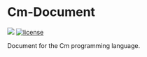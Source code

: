 # Cm-Document

[![](https://img.shields.io/badge/Cm--lang-Document-blue.svg)](https://github.com/Cm-lang/Cm-Document)
[![license](https://img.shields.io/github/license/Cm-lang/Cm-Document.svg)](https://github.com/Cm-lang/Cm-Document)

Document for the Cm programming language.
